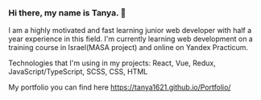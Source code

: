 ### Hi there, my name is Tanya. 👋

I am a highly motivated and fast learning junior web developer with half a year experience in this field. I'm currently learning web development on a training course in Israel(MASA project) and online on Yandex Practicum.

Technologies that I'm using in my projects: React, Vue, Redux, JavaScript/TypeScript, SCSS, CSS, HTML

My portfolio you can find here  https://tanya1621.github.io/Portfolio/



